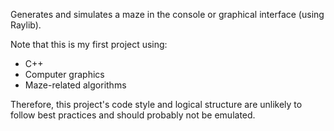 Generates and simulates a maze in the console or graphical interface (using Raylib).

Note that this is my first project using: 
- C++
- Computer graphics
- Maze-related algorithms

Therefore, this project's code style and logical structure are unlikely to follow best practices and should probably not be emulated.
